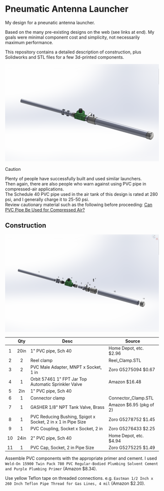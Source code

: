 # Pneumatic Antenna Launcher

My design for a pneunatic antenna launcher.

Based on the many pre-existing designs on the web (see links at end). 
My goals were minimal component cost and simplicity, not necessarily maximum performance.

This repository contains a detailed description of construction, plus Solidworks and STL files for a few 3d-printed components.

![Graph](img/Assembly.png)

> [!CAUTION]
> Plenty of people have successfully built and used similar launchers.\
> Then again, there are also people who warn against using PVC pipe in compressed-air applications.\
> The Schedule 40 PVC pipe used in the air tank of this design is rated at 280 psi, and I generally charge it to 25-50 psi.\
> Review cautionary material such as the following before proceeding:  [Can PVC Pipe Be Used for Compressed Air?](https://fluidairedynamics.com/blogs/articles/can-pvc-pipe-be-used-for-compressed-air)


## Construction

![Graph](img/Explode.png)

| | Qty | Desc | Source |
| :---: | :---: | --- | --- |
| 1 | 20in | 1" PVC pipe, Sch 40 | Home Depot, etc.  $2.96 |
| 2 | 2 | Reel clamp | Reel_Clamp.STL |
| 3 | 2 | PVC Male Adapter, MNPT x Socket, 1 in | Zoro G5275094 $0.67 |
| 4 | 1 | Orbit 57461 1" FPT Jar Top Automatic Sprinkler Valve | Amazon $16.48 |
| 5 | 2in | 1" PVC pipe, Sch 40 |  |
| 6 | 1 | Connector clamp | Connector_Clamp.STL |
| 7 | 1 | GASHER 1/8" NPT Tank Valve, Brass | Amazon $6.95 (pkg of 2) |
| 8 | 1 | PVC Reducing Bushing, Spigot x Socket, 2 in x 1 in Pipe Size | Zoro G5278752 $1.45 |
| 9 | 1 | PVC Coupling, Socket x Socket, 2 in | Zoro G5276433 $2.25 |
| 10 | 24in | 2" PVC pipe, Sch 40 | Home Depot, etc.  $4.94 |
| 11 | 1 | PVC Cap, Socket, 2 in Pipe Size | Zoro G5275225 $1.49 |


Assemble PVC components with the appropriate primer and cement. I used `Weld-On 15900 Twin Pack 780 PVC Regular-Bodied Plumbing Solvent Cement and Purple Plumbing Primer` (Amazon $8.34).

Use yellow Teflon tape on threaded connections. e.g. `Eastman 1/2 Inch x 260 Inch Teflon Pipe Thread for Gas Lines, 4 mil` (Amazon $2.20).

